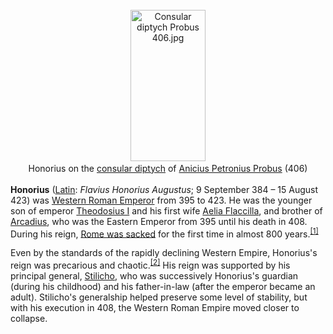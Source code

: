 <div class="photo" colspan="2" style="text-align: center; margin: 25px 0 10px;"><a class="image" href="https://en.wikipedia.org/wiki/File:Consular_diptych_Probus_406.jpg"><img alt="Consular diptych Probus 406.jpg" data-file-height="1820" data-file-width="904" decoding="async" height="242" src="https://upload.wikimedia.org/wikipedia/commons/thumb/9/95/Consular_diptych_Probus_406.jpg/120px-Consular_diptych_Probus_406.jpg" srcset="https://upload.wikimedia.org/wikipedia/commons/thumb/9/95/Consular_diptych_Probus_406.jpg/180px-Consular_diptych_Probus_406.jpg 1.5x, //upload.wikimedia.org/wikipedia/commons/thumb/9/95/Consular_diptych_Probus_406.jpg/240px-Consular_diptych_Probus_406.jpg 2x" width="120"/></a><div style="line-height:normal;padding-bottom:0.2em;padding-top:0.2em;">Honorius on the <a href="https://en.wikipedia.org/wiki/Consular_diptych" title="Consular diptych">consular diptych</a> of <a href="https://en.wikipedia.org/wiki/Anicius_Petronius_Probus" title="Anicius Petronius Probus">Anicius Petronius Probus</a> (406)</div></div>

[comment]: # 'breakpoint'
<p><b>Honorius</b> (<a class="mw-redirect" href="https://en.wikipedia.org/wiki/Latin_language" title="Latin language">Latin</a>: <i lang="la">Flavius Honorius Augustus</i>; 9 September 384 – 15 August 423) was <a href="https://en.wikipedia.org/wiki/Western_Roman_Empire" title="Western Roman Empire">Western Roman Emperor</a> from 395 to 423. He was the younger son of emperor <a href="https://en.wikipedia.org/wiki/Theodosius_I" title="Theodosius I">Theodosius I</a> and his first wife <a href="https://en.wikipedia.org/wiki/Aelia_Flaccilla" title="Aelia Flaccilla">Aelia Flaccilla</a>, and brother of <a href="https://en.wikipedia.org/wiki/Arcadius" title="Arcadius">Arcadius</a>, who was the Eastern Emperor from 395 until his death in 408. During his reign, <a href="https://en.wikipedia.org/wiki/Sack_of_Rome_(410)" title="Sack of Rome (410)">Rome was sacked</a> for the first time in almost 800 years.<sup class="reference" id="cite_ref-1"><a href="#cite_note-1">[1]</a></sup>
</p><p>Even by the standards of the rapidly declining Western Empire, Honorius's reign was precarious and chaotic.<sup class="reference" id="cite_ref-2"><a href="#cite_note-2">[2]</a></sup> His reign was supported by his principal general, <a href="https://en.wikipedia.org/wiki/Stilicho" title="Stilicho">Stilicho</a>, who was successively Honorius's guardian (during his childhood) and his father-in-law (after the emperor became an adult). Stilicho's generalship helped preserve some level of stability, but with his execution in 408, the Western Roman Empire moved closer to collapse.
</p>